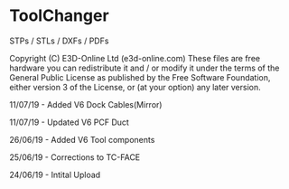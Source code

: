 # ToolChanger
STPs / STLs / DXFs / PDFs

Copyright (C) E3D-Online Ltd (e3d-online.com)
These files are free hardware you can redistribute it and / or
modify it under the terms of the General Public License as
published by the Free Software Foundation, either version 3 of
the License, or (at your option) any later version.

11/07/19 - Added V6 Dock Cables(Mirror)

11/07/19 - Updated V6 PCF Duct

26/06/19 - Added V6 Tool components

25/06/19 - Corrections to TC-FACE

24/06/19 - Intital Upload
